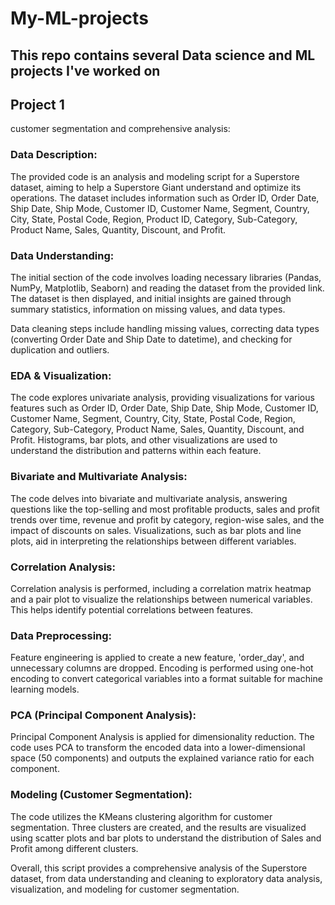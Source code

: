 # My-ML-projects
This repo contains several Data science and ML projects I've worked on
---

## Project 1 

customer segmentation and comprehensive analysis:


### Data Description:

The provided code is an analysis and modeling script for a Superstore dataset, aiming to help a Superstore Giant understand and optimize its operations. The dataset includes information such as Order ID, Order Date, Ship Date, Ship Mode, Customer ID, Customer Name, Segment, Country, City, State, Postal Code, Region, Product ID, Category, Sub-Category, Product Name, Sales, Quantity, Discount, and Profit.

### Data Understanding:

The initial section of the code involves loading necessary libraries (Pandas, NumPy, Matplotlib, Seaborn) and reading the dataset from the provided link. The dataset is then displayed, and initial insights are gained through summary statistics, information on missing values, and data types.

Data cleaning steps include handling missing values, correcting data types (converting Order Date and Ship Date to datetime), and checking for duplication and outliers.

### EDA & Visualization:

The code explores univariate analysis, providing visualizations for various features such as Order ID, Order Date, Ship Date, Ship Mode, Customer ID, Customer Name, Segment, Country, City, State, Postal Code, Region, Category, Sub-Category, Product Name, Sales, Quantity, Discount, and Profit. Histograms, bar plots, and other visualizations are used to understand the distribution and patterns within each feature.

### Bivariate and Multivariate Analysis:

The code delves into bivariate and multivariate analysis, answering questions like the top-selling and most profitable products, sales and profit trends over time, revenue and profit by category, region-wise sales, and the impact of discounts on sales. Visualizations, such as bar plots and line plots, aid in interpreting the relationships between different variables.

### Correlation Analysis:

Correlation analysis is performed, including a correlation matrix heatmap and a pair plot to visualize the relationships between numerical variables. This helps identify potential correlations between features.


### Data Preprocessing:

Feature engineering is applied to create a new feature, 'order_day', and unnecessary columns are dropped. Encoding is performed using one-hot encoding to convert categorical variables into a format suitable for machine learning models.

### PCA (Principal Component Analysis):

Principal Component Analysis is applied for dimensionality reduction. The code uses PCA to transform the encoded data into a lower-dimensional space (50 components) and outputs the explained variance ratio for each component.

### Modeling (Customer Segmentation):

The code utilizes the KMeans clustering algorithm for customer segmentation. Three clusters are created, and the results are visualized using scatter plots and bar plots to understand the distribution of Sales and Profit among different clusters.

Overall, this script provides a comprehensive analysis of the Superstore dataset, from data understanding and cleaning to exploratory data analysis, visualization, and modeling for customer segmentation.

